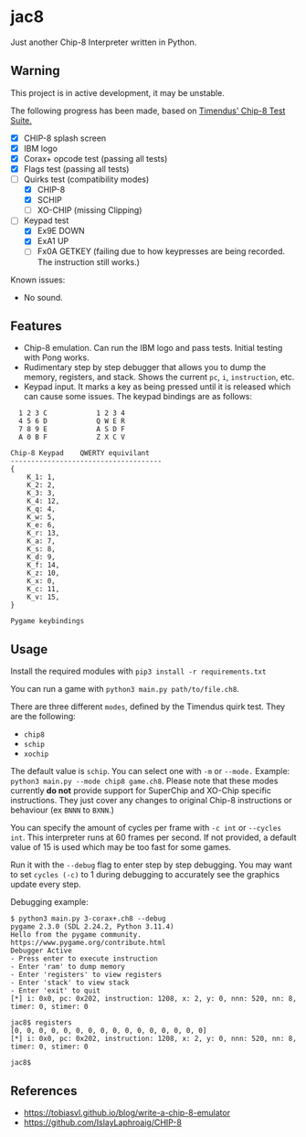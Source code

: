 # jac8

Just another Chip-8 Interpreter written in Python.

## Warning

This project is in active development, it may be unstable.

The following progress has been made, based on [Timendus' Chip-8 Test Suite.](https://github.com/Timendus/chip8-test-suite)

- [x] CHIP-8 splash screen
- [x] IBM logo
- [x] Corax+ opcode test (passing all tests)
- [x] Flags test (passing all tests)
- [ ] Quirks test (compatibility modes)
  - [x] CHIP-8
  - [x] SCHIP
  - [ ] XO-CHIP (missing Clipping)
- [ ] Keypad test
  - [x] Ex9E DOWN
  - [x] ExA1 UP
  - [ ] Fx0A GETKEY (failing due to how keypresses are being recorded. The instruction still works.)

Known issues:

- No sound.

## Features

- Chip-8 emulation. Can run the IBM logo and pass tests. Initial testing with Pong works.
- Rudimentary step by step debugger that allows you to dump the memory, registers, and stack. Shows the current `pc`, `i`, `instruction`, etc.
- Keypad input. It marks a key as being pressed until it is released which can cause some issues. The keypad bindings are as follows:

```
  1 2 3 C            1 2 3 4
  4 5 6 D            Q W E R
  7 8 9 E            A S D F
  A 0 B F            Z X C V

Chip-8 Keypad    QWERTY equivilant
-------------------------------------
{
    K_1: 1,
    K_2: 2,
    K_3: 3,
    K_4: 12,
    K_q: 4,
    K_w: 5,
    K_e: 6,
    K_r: 13,
    K_a: 7,
    K_s: 8,
    K_d: 9,
    K_f: 14,
    K_z: 10,
    K_x: 0,
    K_c: 11,
    K_v: 15,
}

Pygame keybindings
```

## Usage

Install the required modules with `pip3 install -r requirements.txt`

You can run a game with `python3 main.py path/to/file.ch8`.

There are three different `modes`, defined by the Timendus quirk test. They are the following:

- `chip8`
- `schip`
- `xochip`

The default value is `schip`. You can select one with `-m` or `--mode.` Example: `python3 main.py --mode chip8 game.ch8`. Please note that these modes currently **do not** provide support for SuperChip and XO-Chip specific instructions. They just cover any changes to original Chip-8 instructions or behaviour (ex `BNNN` to `BXNN`.)

You can specify the amount of cycles per frame with `-c int` or `--cycles int`. This interpreter runs at 60 frames per second. If not provided, a default value of 15 is used which may be too fast for some games.

Run it with the `--debug` flag to enter step by step debugging. You may want to set `cycles (-c)` to 1 during debugging to accurately see the graphics update every step.

Debugging example:

```
$ python3 main.py 3-corax+.ch8 --debug
pygame 2.3.0 (SDL 2.24.2, Python 3.11.4)
Hello from the pygame community. https://www.pygame.org/contribute.html
Debugger Active
- Press enter to execute instruction
- Enter 'ram' to dump memory
- Enter 'registers' to view registers
- Enter 'stack' to view stack
- Enter 'exit' to quit
[*] i: 0x0, pc: 0x202, instruction: 1208, x: 2, y: 0, nnn: 520, nn: 8, timer: 0, stimer: 0

jac8$ registers
[0, 0, 0, 0, 0, 0, 0, 0, 0, 0, 0, 0, 0, 0, 0, 0]
[*] i: 0x0, pc: 0x202, instruction: 1208, x: 2, y: 0, nnn: 520, nn: 8, timer: 0, stimer: 0

jac8$
```

## References

- https://tobiasvl.github.io/blog/write-a-chip-8-emulator
- https://github.com/IslayLaphroaig/CHIP-8
